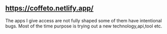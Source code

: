 ## https://coffeto.netlify.app/

The apps I give access are not fully shaped some of them have intentional bugs. Most of the time purpose is trying out a new technology,api,tool etc.
